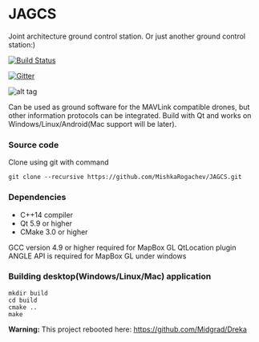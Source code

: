 # JAGCS
Joint architecture ground control station. Or just another ground control station:)

[![Build Status](https://travis-ci.org/MishkaRogachev/JAGCS.svg?branch=master)](https://travis-ci.org/MishkaRogachev/JAGCS)

[![Gitter](https://badges.gitter.im/JustAnotherGCS/community.svg)](https://gitter.im/JustAnotherGCS/community)

![alt tag](https://raw.githubusercontent.com/MishkaRogachev/JAGCS/master/ui.png)

Can be used as ground software for the MAVLink compatible drones, but other information protocols can be integrated.
Build with Qt and works on Windows/Linux/Android(Mac support will be later).

### Source code
Clone using git with command
```
git clone --recursive https://github.com/MishkaRogachev/JAGCS.git
```

### Dependencies
 
  * C++14 compiler
  * Qt 5.9 or higher
  * CMake 3.0 or higher

  GCC version 4.9 or higher required for MapBox GL QtLocation plugin
  ANGLE API is required for MapBox GL under windows

### Building desktop(Windows/Linux/Mac) application
```
mkdir build
cd build
cmake ..
make
```
**Warning:** This project rebooted here: https://github.com/Midgrad/Dreka
